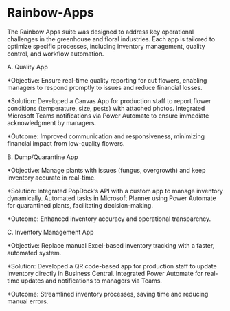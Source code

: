 # Rainbow-Apps
The Rainbow Apps suite was designed to address key operational challenges in the greenhouse and floral industries. Each app is tailored to optimize specific processes, including inventory management, quality control, and workflow automation.

A. Quality App

*Objective: Ensure real-time quality reporting for cut flowers, enabling managers to respond promptly to issues and reduce financial losses.

*Solution: Developed a Canvas App for production staff to report flower conditions (temperature, size, pests) with attached photos.
Integrated Microsoft Teams notifications via Power Automate to ensure immediate acknowledgment by managers.

*Outcome: Improved communication and responsiveness, minimizing financial impact from low-quality flowers.



B. Dump/Quarantine App

*Objective: Manage plants with issues (fungus, overgrowth) and keep inventory accurate in real-time.

*Solution: Integrated PopDock’s API with a custom app to manage inventory dynamically.
Automated tasks in Microsoft Planner using Power Automate for quarantined plants, facilitating decision-making.

*Outcome: Enhanced inventory accuracy and operational transparency.


C. Inventory Management App

*Objective: Replace manual Excel-based inventory tracking with a faster, automated system.

*Solution: Developed a QR code-based app for production staff to update inventory directly in Business Central.
Integrated Power Automate for real-time updates and notifications to managers via Teams.

*Outcome: Streamlined inventory processes, saving time and reducing manual errors.
